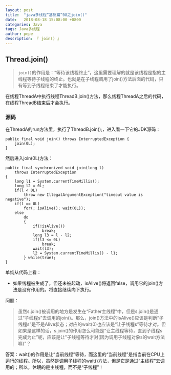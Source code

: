 ```yaml
---
layout: post
title:  "java多线程“基础篇”08之join()"
date:   2018-08-18 15:08:00 +0800
categories: Java
tags: Java多线程
author: pepe
description: 『 join() 』
---
```


## **Thread.join()**

> `join()`的作用是：“等待该线程终止”，这里需要理解的就是该线程是指的主线程等待子线程的终止。也就是在子线程调用了join()方法后面的代码，只有等到子线程结束了才能执行。

在线程ThreadA中执行线程ThreadB.join()方法，那么线程ThreadA之后的代码，在线程ThreadB结束后才会执行。

### **源码**

在ThreadA的run方法里，执行了ThreadB.join();，进入看一下它的JDK源码：
```
public final void join() throws InterruptedException {
    join(0L);
}
```
然后进入join(0L)方法：
```
public final synchronized void join(long l)
    throws InterruptedException
{
    long l1 = System.currentTimeMillis();
    long l2 = 0L;
    if(l < 0L)
        throw new IllegalArgumentException("timeout value is negative");
    if(l == 0L)
        for(; isAlive(); wait(0L));
    else
        do
        {
            if(!isAlive())
                break;
            long l3 = l - l2;
            if(l3 <= 0L)
                break;
            wait(l3);
            l2 = System.currentTimeMillis() - l1;
        } while(true);
}
```

单纯从代码上看： 

* 如果线程被生成了，但还未被起动，isAlive()将返回false，调用它的join()方法是没有作用的。将直接继续向下执行。 

问题：

> 虽然s.join()被调用的地方是发生在“Father主线程”中，但是s.join()是通过“子线程s”去调用的join()。那么，join()方法中的isAlive()应该是判断“子线程s”是不是Alive状态；对应的wait(0)也应该是“让子线程s”等待才对。但如果是这样的话，s.join()的作用怎么可能是“让主线程等待，直到子线程s完成为止”呢，应该是让"子线程等待才对(因为调用子线程对象s的wait方法嘛)"？


答案：wait()的作用是让“当前线程”等待，而这里的“当前线程”是指当前在CPU上运行的线程。所以，虽然是调用子线程的wait()方法，但是它是通过“主线程”去调用的；所以，休眠的是主线程，而不是“子线程”！


